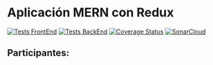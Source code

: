 # Aplicación MERN con Redux
[![Tests FrontEnd](https://github.com/SyTW2223/E08/actions/workflows/frontTests.yml/badge.svg)](https://github.com/SyTW2223/E08/actions/workflows/frontTests.yml)
[![Tests BackEnd](https://github.com/SyTW2223/E08/actions/workflows/backTest.yml/badge.svg)](https://github.com/SyTW2223/E08/actions/workflows/backTest.yml)
[![Coverage Status](https://coveralls.io/repos/github/SyTW2223/E08/badge.svg?branch=main)](https://coveralls.io/github/SyTW2223/E08?branch=main)
[![SonarCloud](https://github.com/SyTW2223/E08/actions/workflows/sonarcloud.yml/badge.svg?branch=main)](https://github.com/SyTW2223/E08/actions/workflows/sonarcloud.yml)

## Participantes: